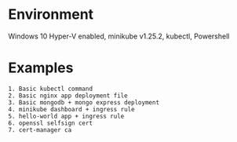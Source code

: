 # Environment

Windows 10 Hyper-V enabled, minikube v1.25.2, kubectl,  Powershell

# Examples

    1. Basic kubectl command
    2. Basic nginx app deployment file
    3. Basic mongodb + mongo express deployment
    4. minikube dashboard + ingress rule
    5. hello-world app + ingress rule
    6. openssl selfsign cert
    7. cert-manager ca